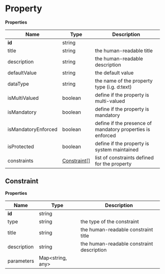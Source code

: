 # Property

**Properties**

| Name                | Type                        | Description                                                |
|---------------------|-----------------------------|------------------------------------------------------------|
| **id**              | string                      |                                                            |
| title               | string                      | the human-readable title                                   |
| description         | string                      | the human-readable description                             |
| defaultValue        | string                      | the default value                                          |
| dataType            | string                      | the name of the property type (i.g. d:text)                |
| isMultiValued       | boolean                     | define if the property is multi-valued                     |
| isMandatory         | boolean                     | define if the property is mandatory                        |
| isMandatoryEnforced | boolean                     | define if the presence of mandatory properties is enforced |
| isProtected         | boolean                     | define if the property is system maintained                |
| constraints         | [Constraint[]](#Constraint) | list of constraints defined for the property               |

## Constraint

**Properties**

| Name        | Type             | Description                               |
|-------------|------------------|-------------------------------------------|
| **id**      | string           |                                           |
| type        | string           | the type of the constraint                |
| title       | string           | the human-readable constraint title       |
| description | string           | the human-readable constraint description |
| parameters  | Map<string, any> |                                           |



